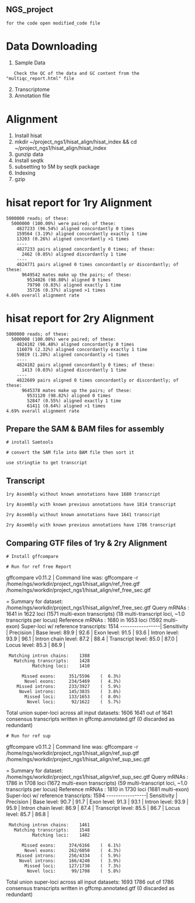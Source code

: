 ## NGS_project
```
for the code open modified_code file
```
# Data Downloading   
1. Sample Data
```
   Check the QC of the data and GC content from the "multiqc_report.html" file
   ```
2. Transcriptome 
3. Annotation file 

# Alignment
1. Install hisat
2. mkdir ~/project_ngs1/hisat_align/hisat_index && cd ~/project_ngs1/hisat_align/hisat_index
3. gunzip data 
4. Install seqtk 
5. subsetting to 5M by seqtk package
6. Indexing 
7. gzip 

# hisat report for 1ry Alignment
```
5000000 reads; of these:
  5000000 (100.00%) were paired; of these:
    4827233 (96.54%) aligned concordantly 0 times
    159564 (3.19%) aligned concordantly exactly 1 time
    13203 (0.26%) aligned concordantly >1 times
    ---- 
    4827233 pairs aligned concordantly 0 times; of these:
      2462 (0.05%) aligned discordantly 1 time
    ----
    4824771 pairs aligned 0 times concordantly or discordantly; of these:
      9649542 mates make up the pairs; of these:
        9534026 (98.80%) aligned 0 times
        79790 (0.83%) aligned exactly 1 time
        35726 (0.37%) aligned >1 times
4.66% overall alignment rate
 ```
# hisat report for 2ry Alignment
```
5000000 reads; of these:
  5000000 (100.00%) were paired; of these:
    4824102 (96.48%) aligned concordantly 0 times
    116079 (2.32%) aligned concordantly exactly 1 time
    59819 (1.20%) aligned concordantly >1 times
    ----
    4824102 pairs aligned concordantly 0 times; of these:
      1413 (0.03%) aligned discordantly 1 time
    ----
    4822689 pairs aligned 0 times concordantly or discordantly; of these:
      9645378 mates make up the pairs; of these:
        9531120 (98.82%) aligned 0 times
        52847 (0.55%) aligned exactly 1 time
        61411 (0.64%) aligned >1 times
4.69% overall alignment rate
```

## Prepare the SAM & BAM files for assembly
 ```
# install Samtools

# convert the SAM file into BAM file then sort it

use stringtie to get transcript
 ```
## Transcript 
```
1ry Assembly without known annotations have 1680 transcript  

1ry Assembly with known previous annotations have 1814 transcript 

2ry Assembly without known annotations have 1641 transcript  

2ry Assembly with known previous annotations have 1786 transcript
 ```
## Comparing GTF files of 1ry & 2ry Alignment
 ```
# Install gffcompare

# Run for ref free Report
 ```
gffcompare v0.11.2 | Command line was:
gffcompare -r /home/ngs/workdir/project_ngs1/hisat_align/ref_free.gtf /home/ngs/workdir/project_ngs1/hisat_align/ref_free_sec.gtf


= Summary for dataset: /home/ngs/workdir/project_ngs1/hisat_align/ref_free_sec.gtf 
     Query mRNAs :    1641 in    1622 loci  (1571 multi-exon transcripts)
            (18 multi-transcript loci, ~1.0 transcripts per locus)
 Reference mRNAs :    1680 in    1653 loci  (1592 multi-exon)
 Super-loci w/ reference transcripts:     1514
-----------------| Sensitivity | Precision  |
        Base level:    89.9     |    92.6    |
        Exon level:    91.5     |    93.6    |
      Intron level:    93.9     |    96.1    |
Intron chain level:    87.2     |    88.4    |
  Transcript level:    85.0     |    87.0    |
       Locus level:    85.3     |    86.9    |

     Matching intron chains:    1388
       Matching transcripts:    1428
              Matching loci:    1410

          Missed exons:     351/5596	(  6.3%)
           Novel exons:     234/5469	(  4.3%)
        Missed introns:     233/3927	(  5.9%)
         Novel introns:     145/3835	(  3.8%)
           Missed loci:     133/1653	(  8.0%)
            Novel loci:      92/1622	(  5.7%)

 Total union super-loci across all input datasets: 1606 
1641 out of 1641 consensus transcripts written in gffcmp.annotated.gtf (0 discarded as redundant)

  ```
# Run for ref sup
 ```
 gffcompare v0.11.2 | Command line was:
gffcompare -r /home/ngs/workdir/project_ngs1/hisat_align/ref_sup.gtf /home/ngs/workdir/project_ngs1/hisat_align/ref_sup_sec.gtf


= Summary for dataset: /home/ngs/workdir/project_ngs1/hisat_align/ref_sup_sec.gtf 
     Query mRNAs :    1786 in    1708 loci  (1672 multi-exon transcripts)
            (59 multi-transcript loci, ~1.0 transcripts per locus)
 Reference mRNAs :    1810 in    1730 loci  (1681 multi-exon)
 Super-loci w/ reference transcripts:     1594
-----------------| Sensitivity | Precision  |
        Base level:    90.7     |    91.7    |
        Exon level:    91.3     |    93.1    |
      Intron level:    93.9     |    95.9    |
Intron chain level:    86.9     |    87.4    |
  Transcript level:    85.5     |    86.7    |
       Locus level:    85.7     |    86.8    |

     Matching intron chains:    1461
       Matching transcripts:    1548
              Matching loci:    1482

          Missed exons:     374/6166	(  6.1%)
           Novel exons:     262/6050	(  4.3%)
        Missed introns:     256/4334	(  5.9%)
         Novel introns:     166/4240	(  3.9%)
           Missed loci:     127/1730	(  7.3%)
            Novel loci:      99/1708	(  5.8%)

 Total union super-loci across all input datasets: 1693 
1786 out of 1786 consensus transcripts written in gffcmp.annotated.gtf (0 discarded as redundant)
 
  ```
        
